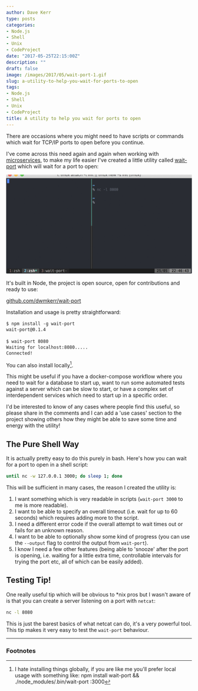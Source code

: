 ```yaml
---
author: Dave Kerr
type: posts
categories:
- Node.js
- Shell
- Unix
- CodeProject
date: "2017-05-25T22:15:00Z"
description: ""
draft: false
image: /images/2017/05/wait-port-1.gif
slug: a-utility-to-help-you-wait-for-ports-to-open
tags:
- Node.js
- Shell
- Unix
- CodeProject
title: A utility to help you wait for ports to open
---
```



There are occasions where you might need to have scripts or commands which wait for TCP/IP ports to open before you continue.

I've come across this need again and again when working with [microservices](/tag/microservices/), to make my life easier I've created a little utility called [wait-port](https://github.com/dwmkerr/wait-port) which will wait for a port to open:

[![Wait Port Screenshot](images/wait-port.gif)](https://github.com/dwmkerr/wait-port)

It's built in Node, the project is open source, open for contributions and ready to use:

[github.com/dwmkerr/wait-port](https://github.com/dwmkerr/wait-port)

Installation and usage is pretty straightforward:

```
$ npm install -g wait-port
wait-port@0.1.4

$ wait-port 8080
Waiting for localhost:8080.....
Connected!
```

You can also install locally[^1].

This might be useful if you have a docker-compose workflow where you need to wait for a database to start up, want to run some automated tests against a server which can be slow to start, or have a complex set of interdependent services which need to start up in a specific order.

I'd be interested to know of any cases where people find this useful, so please share in the comments and I can add a 'use cases' section to the project showing others how they might be able to save some time and energy with the utility!

## The Pure Shell Way

It is actually pretty easy to do this purely in bash. Here's how you can wait for a port to open in a shell script:

```bash
until nc -w 127.0.0.1 3000; do sleep 1; done
```

This will be sufficient in many cases, the reason I created the utility is:

1. I want something which is very readable in scripts (`wait-port 3000` to me is more readable).
2. I want to be able to specify an overall timeout (i.e. wait for up to 60 seconds) which requires adding more to the script.
3. I need a different error code if the overall attempt to wait times out or fails for an unknown reason.
4. I want to be able to optionally show some kind of progress (you can use the `--output` flag to control the output from `wait-port`).
5. I know I need a few other features (being able to 'snooze' after the port is opening, i.e. waiting for a little extra time, controllable intervals for trying the port etc, all of which can be easily added).

## Testing Tip!

One really useful tip which will be obvious to *nix pros but I wasn't aware of is that you can create a server listening on a port with `netcat`:

```bash
nc -l 8080
```

This is just the barest basics of what netcat can do, it's a very powerful tool. This tip makes it very easy to test the `wait-port` behaviour.

---

### Footnotes

[^1]: I hate installing things globally, if you are like me you'll prefer local usage with something like: npm install wait-port && ./node_modules/.bin/wait-port :3000</code>

